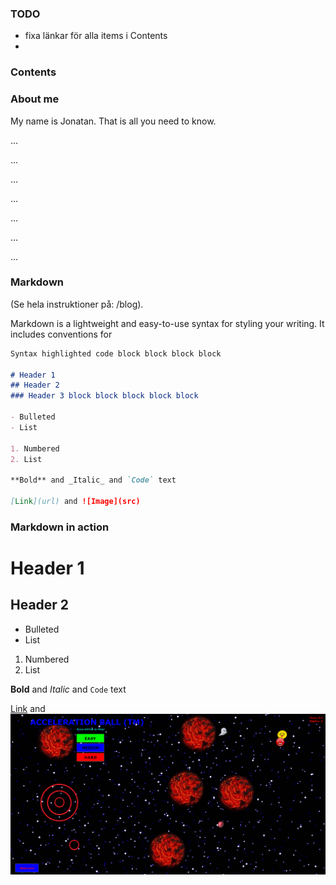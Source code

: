 ### TODO
- fixa länkar för alla items i Contents
- 



### Contents




### About me

My name is Jonatan. That is all you need to know.

...

...

...

...

...

...

...


### Markdown

(Se hela instruktioner på: /blog).

Markdown is a lightweight and easy-to-use syntax for styling your writing. It includes conventions for

```markdown
Syntax highlighted code block block block block

# Header 1
## Header 2
### Header 3 block block block block block

- Bulleted
- List

1. Numbered
2. List

**Bold** and _Italic_ and `Code` text

[Link](url) and ![Image](src)
```

### Markdown in action

# Header 1

## Header 2

- Bulleted
- List

1. Numbered
2. List

**Bold** and _Italic_ and `Code` text

[Link](https://jontamazon.github.io/blog) and ![Image](accelerationball.png)



